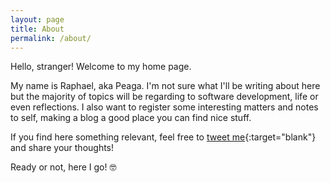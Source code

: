 ```yaml
---
layout: page
title: About
permalink: /about/
---
```


Hello, stranger! Welcome to my home page.

My name is Raphael, aka Peaga. I'm not sure what I'll be writing about here but the majority of topics will be regarding to software development, life or even reflections. I also want to register some interesting matters and notes to self, making a blog a good place you can find nice stuff.

If you find here something relevant, feel free to [tweet me][@peagasilva]{:target="blank"} and share your thoughts!

Ready or not, here I go! 🤓

[@peagasilva]: http://twitter.com/peagasilva
